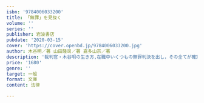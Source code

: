 ```yaml
---
isbn: '9784006033200'
title: 「無罪」を見抜く
volume: ''
series: ''
publisher: 岩波書店
pubdate: '2020-03-15'
cover: 'https://cover.openbd.jp/9784006033200.jpg'
author: 木谷明／著 山田隆司／著 嘉多山宗／著
description: '裁判官・木谷明の生き方,在職中いくつもの無罪判決を出し，その全てが確定した裁判官は，いかにして無罪を見抜いたのか．'
price: '1680'
genre: ''
target: 一般
format: 文庫
content: 法律

---
```

